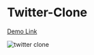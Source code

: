 # Twitter-Clone

<a href="https://sakibb7.github.io/Twitter-Clone/"> Demo Link </a>

![twitter clone](https://user-images.githubusercontent.com/64696901/184824029-ae3a264b-520a-4970-971e-8c3ac97be59e.png)

